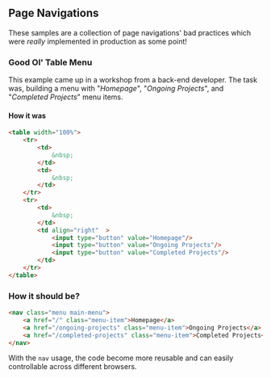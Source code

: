 ## Page Navigations
These samples are a collection of page navigations' bad practices which were _really_ implemented in production as some point!

### Good Ol' Table Menu
This example came up in a workshop from a back-end developer. The task was, building a menu with "_Homepage_", "_Ongoing Projects_", and "_Completed Projects_" menu items.

#### How it was
```html
<table width="100%">
	<tr>
		<td>
        	&nbsp;
        </td>
        <td>
        	&nbsp;
        </td>
	</tr>
    <tr>
    	<td>
        	&nbsp;
        </td>
        <td align="right"  >
        	<input type="button" value="Homepage"/>
            <input type="button" value="Ongoing Projects"/>
            <input type="button" value="Completed Projects"/>
		</td>
	</tr>
</table>
```

### How it should be?
```html
<nav class="menu main-menu">
	<a href="/" class="menu-item">Homepage</a>
    <a href="/ongoing-projects" class="menu-item">Ongoing Projects</a>
    <a href="/completed-projects" class="menu-item">Completed Projects</a>
</nav>
```
With the `nav` usage, the code become more reusable and can easily controllable across different browsers.